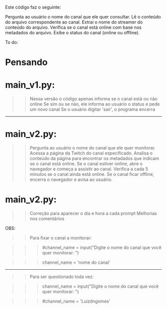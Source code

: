 Este código faz o seguinte:

Pergunta ao usuário o nome do canal que ele quer consultar.
Lê o conteúdo do arquivo correspondente ao canal.
Extrai o nome do streamer do conteúdo do arquivo.
Verifica se o canal está online com base nos metadados do arquivo.
Exibe o status do canal (online ou offline).

To do:
# Pensando
 
# main_v1.py:

>> Nessa versão o código apenas informa se o canal está ou não online
>> Se sim ou se não, ele informa ao usuário o status e pede um novo canal
>> Se o usuário digitar 'sair', o programa encerra
----------------------------------------------------------------------

# main_v2.py:


>> Pergunta ao usuário o nome do canal que ele quer monitorar.
>> Acessa a página da Twitch do canal especificado.
>> Analisa o conteúdo da página para encontrar os metadados que indicam se o canal está online.
>> Se o canal estiver online, abre o navegador e começa a assistir ao canal.
>> Verifica a cada 5 minutos se o canal ainda está online.
>> Se o canal ficar offline, encerra o navegador e avisa ao usuário.

# main_v2.py:

>> Correção para aparecer o dia e hora a cada prompt
>> Melhorias nos comentários


OBS: 

>>Para fixar o canal a monitorar:

>>>#channel_name = input("Digite o nome do canal que você quer monitorar: ")

>>>channel_name = 'nome do canal'

------------------------------------------------

>>Para ser questionado toda vez:

>>>channel_name = input("Digite o nome do canal que você quer monitorar: ")

>>>#channel_name = 'Luizdngomes'
